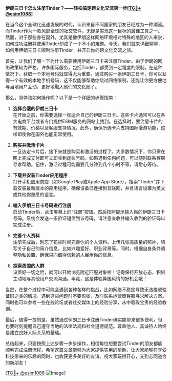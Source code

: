 **伊朗三日卡怎么注册Tinder？——轻松搞定跨文化交流第一步[[TG💪+ @esim1088](https://t.me/s/esim1088)]**

在当今这个全球化迅速发展的时代，认识来自不同国家的朋友已经成为一种潮流。而Tinder作为一款风靡全球的社交软件，无疑是实现这一目标的最佳工具之一。然而，对于那些身在国外，尤其是像伊朗这样网络环境相对特殊的地区的人来说，如何成功注册并使用Tinder却成了一个不小的难题。今天，我们就来详细聊聊，如何用伊朗三日卡顺利注册Tinder，并开启你的跨文化交流之旅。

首先，让我们了解一下为什么需要使用伊朗三日卡来注册Tinder。由于伊朗的网络政策较为严格，许多国际服务，包括Tinder，都受到一定程度的限制。在这种情况下，获取一个本地号码就显得尤为重要。通过购买一张伊朗三日卡，你可以获得一个有效的本地手机号码，这不仅能够帮助你绕过网络限制，还能让你更方便地与当地用户互动，更好地融入他们的文化圈子。

那么，具体该如何操作呢？以下是一个详细的步骤指南：

1. **选择合适的伊朗三日卡**  
   在开始之前，你需要选择一张适合自己的伊朗三日卡。这些卡片通常可以在各大电商平台或者专门提供ESIM服务的网站上找到。在选择时，要注意卡片的有效期、价格以及客服支持情况。此外，确保所选卡片支持国际漫游功能，这样即使你在国外也能正常使用。

2. **购买并激活卡片**  
   一旦选定卡片后，接下来就是购买和激活的过程了。大多数情况下，你只需在网上完成支付即可立即收到虚拟号码。如果遇到任何问题，可以随时联系客服寻求帮助。记住，激活过程可能需要几分钟到几个小时不等，请耐心等待。

3. **下载并安装Tinder应用程序**  
   打开手机应用商店（如Google Play或Apple App Store），搜索“Tinder”并下载安装最新版本的应用程序。确保设备已连接到互联网，并且语言设置为英文或其他你熟悉的语言。

4. **输入伊朗三日卡号码进行注册**  
   启动Tinder后，点击屏幕上的“注册”按钮，然后按照提示输入你的伊朗三日卡号码。系统会发送一条验证短信到该号码，请注意查收并输入收到的验证码以完成注册。

5. **完善个人资料**  
   注册完成后，别忘了花些时间完善你的个人资料。上传几张高质量的照片，填写关于自己的简介信息，比如兴趣爱好、职业背景等。同时，根据自身条件调整隐私设置，确保只向值得信赖的人展示你的信息。

6. **探索周围的人群**  
   设置好一切之后，就可以开始浏览附近匹配对象啦！记得保持开放心态，积极主动地与其他用户交流沟通。毕竟，这是体验异国风情的好机会哦！

当然，在整个过程中可能会遇到各种各样的挑战，比如网络不稳定导致无法接收验证码之类的情况。遇到这些问题时不要慌张，及时联系运营商客服寻求解决方案。同时也可以参考一些在线论坛或者社交媒体上的经验分享，从中吸取宝贵的经验教训。

最后，值得一提的是，虽然通过伊朗三日卡注册Tinder确实能带来很多便利，但也要时刻提醒自己遵守当地的法律法规和社会道德规范。尊重他人、真诚待人始终是建立良好人际关系的基础。

总结起来，只要按照上述步骤一步步操作，相信每位想要尝试Tinder的朋友都能顺利完成注册流程。希望这篇文章能够为大家提供实用的帮助，让大家能够在享受科技带来的乐趣的同时，也收获更多美好的友谊。祝大家玩得开心，交到志同道合的新朋友！

[[TG💪+ @esim1088](https://t.me/s/esim1088) ![Image](https://i.postimg.cc/4NQfJmqS/Snipaste-2025-05-13-00-14-12.png)]
